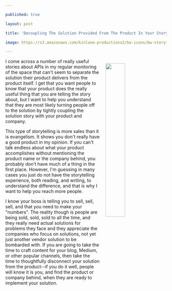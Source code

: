 ---
published: true
layout: post
title: 'Decoupling The Solution Provided From The Product In Your Storytelling'
image: https://s3.amazonaws.com/kinlane-productions2/bw-icons/bw-storytelling.png
---

<p><img style="padding: 15px;" src="https://s3.amazonaws.com/kinlane-productions2/bw-icons/bw-storytelling.png" alt="" width="35%" align="right" />
<p>I come across a number of really useful stories about APIs in my regular monitoring of the space that can't seem to separate the solution their product delivers from the product itself. I get that you want people to know that your product does the really useful thing that you are telling the story about, but I want to help you understand that they are most likely turning people off to the solution by tightly coupling the solution story with your product and company.&nbsp;
<p>This type of storytelling is more sales than it is evangelism. It shows you don't really have a good product in my opinion. If you can't talk endless about what your product accomplishes without mentioning the product name or the company behind, you probably don't have much of a thing in the first place. However, I'm guessing in many cases you just do not have the storytelling experience, both reading, and writing, to understand the difference, and that is why I want to help you reach more people.
<p>I know your boss is telling you to sell, sell, sell, and that you need to make your "numbers". The reality though is people are being sold, sold, sold to all the time, and they really need actual solutions for problems they face and they appreciate the companies who focus on solutions, not yet just another vendor solution to be bombarded with. If you are going to take the time to craft content for your blog, Medium, or other popular channels, then take the time to thoughtfully disconnect your solution from the product--if you do it well, people will know it is you, and find the product or company behind, when they are ready to implement your solution.

